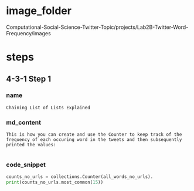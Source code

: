 # image_folder
Computational-Social-Science-Twitter-Topic/projects/Lab2B-Twitter-Word-Frequency/images

# steps

## 4-3-1 Step 1
### name
```
Chaining List of Lists Explained
```

### md_content 
```
This is how you can create and use the Counter to keep track of the frequency of each occuring word in the tweets and then subsequently printed the values:


```
### code_snippet
```python
counts_no_urls = collections.Counter(all_words_no_urls).
print(counts_no_urls.most_common(15)) 
```